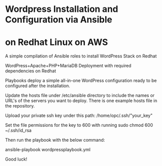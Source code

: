 # Wordpress Installation and Configuration via Ansible 
# on Redhat Linux on AWS



A simple compilation of Ansible roles to install WordPress Stack on Redhat

WordPress+Apache+PHP+MariaDB Deployment with required dependencies on Redhat

Playbooks deploy a simple all-in-one WordPress configuration ready to be configured after the installation.

Update the hosts file under /etc/ansible directory to include the names or URL's of the servers you want to deploy. There is one example hosts file in the repository.

Upload your private ssh key under this path: /home/opc/.ssh/"your_key" 

Set the file permissions for the key to 600 with running sudo chmod 600 ~/.ssh/id_rsa

Then run the playbook with the below command:

ansible-playbook wordpressplaybook.yml

Good luck!
